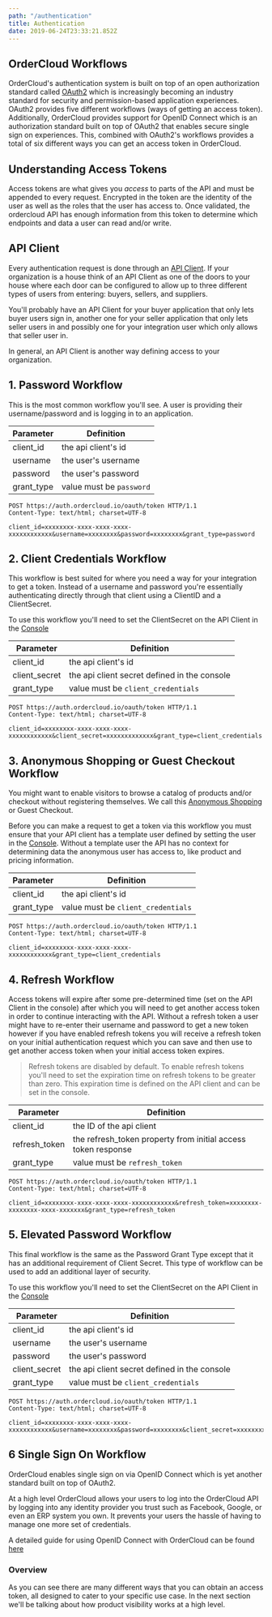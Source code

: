 ```yaml
---
path: "/authentication"
title: Authentication
date: 2019-06-24T23:33:21.852Z
---
```


## OrderCloud Workflows

OrderCloud's authentication system is built on top of an open authorization standard called [OAuth2](https://oauth.net/2/) which is increasingly becoming an industry standard for security and permission-based application experiences. OAuth2 provides five different workflows (ways of getting an access token). Additionally, OrderCloud provides support for OpenID Connect which is an authorization standard built on top of OAuth2 that enables secure single sign on experiences. This, combined with OAuth2's workflows provides a total of six different ways you can get an access token in OrderCloud.

## Understanding Access Tokens

Access tokens are what gives you *access* to parts of the API and must be appended to every request. Encrypted in the token are the identity of the user as well as the roles that the user has access to. Once validated, the ordercloud API has enough information from this token to determine which endpoints and data a user can read and/or write.

## API Client
Every authentication request is done through an [API Client](TODO:add-link-to-api-client). If your organization is a house think of an API Client as one of the doors to your house where each door can be configured to allow up to three different types of users from entering: buyers, sellers, and suppliers.

You'll probably have an API Client for your buyer application that only lets buyer users sign in, another one for your seller application that only lets seller users in and possibly one for your integration user which only allows that seller user in. 

In general, an API Client is another way defining access to your organization.

## 1. Password Workflow
This is the most common workflow you'll see. A user is providing their username/password and is logging in to an application.

| Parameter  | Definition                    |
|------------|-------------------------------|
| client_id  | the api client's id           |
| username   | the user's username           |
| password   | the user's password           |
| grant_type | value must be `password`      |


```https
POST https://auth.ordercloud.io/oauth/token HTTP/1.1
Content-Type: text/html; charset=UTF-8

client_id=xxxxxxxx-xxxx-xxxx-xxxx-xxxxxxxxxxxx&username=xxxxxxxx&password=xxxxxxxx&grant_type=password
```


## 2. Client Credentials Workflow
This workflow is best suited for where you need a way for your integration to get a token. Instead of a username and password you're essentially authenticating directly through that client using a ClientID and a ClientSecret.

To use this workflow you'll need to set the ClientSecret on the API Client in the [Console](TODO:link-to-console)

| Parameter     | Definition                                    |
|---------------|-----------------------------------------------|
| client_id     | the api client's id                           |
| client_secret | the api client secret defined in the console  |
| grant_type    | value must be `client_credentials`            |

```https
POST https://auth.ordercloud.io/oauth/token HTTP/1.1
Content-Type: text/html; charset=UTF-8

client_id=xxxxxxxx-xxxx-xxxx-xxxx-xxxxxxxxxxxx&client_secret=xxxxxxxxxxxxx&grant_type=client_credentials
```


## 3. Anonymous Shopping or Guest Checkout Workflow
You might want to enable visitors to browse a catalog of products and/or checkout without registering themselves. We call this [Anonymous Shopping](TODO:add-link-to-anon-shopping-guide) or Guest Checkout. 

Before you can make a request to get a token via this workflow you must ensure that your API client has a template user defined by setting the user in the [Console](TODO:-add-link-to-console). Without a template user the API has no context for determining data the anonymous user has access to, like product and pricing information.


| Parameter  | Definition                         |
|------------|------------------------------------|
| client_id  | the api client's id                |
| grant_type | value must be `client_credentials` |

```https
POST https://auth.ordercloud.io/oauth/token HTTP/1.1
Content-Type: text/html; charset=UTF-8

client_id=xxxxxxxx-xxxx-xxxx-xxxx-xxxxxxxxxxxx&grant_type=client_credentials
```

## 4. Refresh Workflow
Access tokens will expire after some pre-determined time (set on the API Client in the console) after which you will need to get another access token in order to continue interacting with the API. Without a refresh token a user might have to re-enter their username and password to get a new token however if you have enabled refresh tokens you will receive a refresh token on your initial authentication request which you can save and then use to get another access token when your initial access token expires. 

>Refresh tokens are disabled by default. To enable refresh tokens you'll need to set the expiration time on refresh tokens to be greater than zero. This expiration time is defined on the API client and can be set in the console.

| Parameter     | Definition                                                    |
|---------------|---------------------------------------------------------------|
| client_id     | the ID of the api client                                      |
| refresh_token | the refresh_token property from initial access token response |
| grant_type    | value must be `refresh_token`                                 |

```https
POST https://auth.ordercloud.io/oauth/token HTTP/1.1
Content-Type: text/html; charset=UTF-8

client_id=xxxxxxxx-xxxx-xxxx-xxxx-xxxxxxxxxxxx&refresh_token=xxxxxxxx-xxxxxxxx-xxxx-xxxxxxx&grant_type=refresh_token
```

## 5. Elevated Password Workflow

This final workflow is the same as the Password Grant Type except that it has an additional requirement of Client Secret. This type of workflow can be used to add an additional layer of security.

To use this workflow you'll need to set the ClientSecret on the API Client in the [Console](TODO:-link-to-console)

| Parameter     | Definition                                   |
|---------------|----------------------------------------------|
| client_id     | the api client's id                          |
| username      | the user's username                          |
| password      | the user's password                          |
| client_secret | the api client secret defined in the console |
| grant_type    | value must be `client_credentials`           |

```https
POST https://auth.ordercloud.io/oauth/token HTTP/1.1
Content-Type: text/html; charset=UTF-8

client_id=xxxxxxxx-xxxx-xxxx-xxxx-xxxxxxxxxxxx&username=xxxxxxxx&password=xxxxxxxx&client_secret=xxxxxxxxxxxxx&grant_type=client_credentials
```

## 6 Single Sign On Workflow

OrderCloud enables single sign on via OpenID Connect which is yet another standard built on top of OAuth2. 

At a high level OrderCloud allows your users to log into the OrderCloud API by logging into any identity provider you trust such as Facebook, Google, or even an ERP system you own. It prevents your users the hassle of having to manage one more set of credentials.

A detailed guide for using OpenID Connect with OrderCloud can be found [here](TODO:-link-to-OpenID-connect-guide)


### Overview

As you can see there are many different ways that you can obtain an access token, all designed to cater to your specific use case. In the next section we'll be talking about how product visibility works at a high level.
